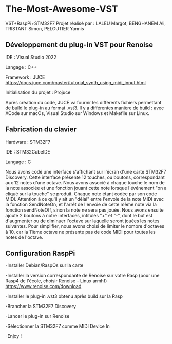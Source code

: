 # The-Most-Awesome-VST
VST+RaspPi+STM32F7
Projet réalisé par : LALEU Margot, BENGHANEM Ali, TRISTANT Simon, PELOUTIER Yannis

## Développement du plug-in VST pour Renoise

IDE : Visual Studio 2022

Langage : C++

Framework : JUCE
https://docs.juce.com/master/tutorial_synth_using_midi_input.html

Initialisation du projet : Projuce

Après création du code, JUCE va fournir les différents fichiers permettant de build le plug-in au format .vst3. Il y a différentes manière de build : avec XCode sur 
macOs, Visual Studio sur Windows et Makefile sur Linux.


## Fabrication du clavier 

Hardware : STM32F7

IDE : STM32CubeIDE

Langage : C

Nous avons codé une interface s'affichant sur l'écran d'une carte STM32F7 Discovery. Cette interface présente 12 touches, ou boutons, correspondant aux 12 notes d'une octave. Nous avons associé à chaque touche le nom de la note associée et une fonction jouant cette note lorsque l'événement "on a cliqué sur la touche" se produit. Chaque note étant codée par son code MIDI. 
Attention à ce qu'il y ait un "délai" entre l'envoie de la note MIDI avec la fonction SendNoteOn, et l'arrêt de l'envoie de cette même note via la fonction sendNoteOff, sinon la note ne sera pas jouée.
Nous avons ensuite ajouté 2 boutons à notre interfaces, intitulés "+" et "-", dont le but est d'augmenter ou de diminuer l'octave sur laquelle seront jouées les notes suivantes. Pour simplifier, nous avons choisi de limiter le nombre d'octaves à 10, car la 11ème octave ne présente pas de code MIDI pour toutes les notes de l'octave.

## Configuration RaspPi

-Installer Debian/RaspOs sur la carte

-Installer la version correspondante de Renoise sur votre Rasp (pour une Rasp4 de l'école, choisir Renoise - Linux armhf) https://www.renoise.com/download 

-Installer le plug-in .vst3 obtenu après build sur la Rasp

-Brancher la STM32F7 Discovery

-Lancer le plug-in sur Renoise

-Sélectionner la STM32F7 comme MIDI Device In

-Enjoy !

